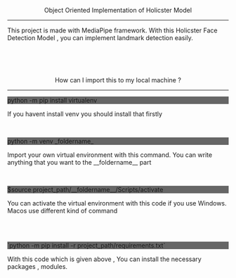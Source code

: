 
<p align = "center">Object Oriented Implementation of Holicster Model  </p> 
<hr> 
<p align = "left">This project is made with MediaPipe framework. With this Holicster Face Detection Model , you can implement landmark detection easily.</p> 

<br>
<br>
<br>

<p align = "center">How can I import this to my local machine ? </p> 
<hr> 
<p style="background-color:#666666;">python -m pip install virtualenv</p> 
<p>If you havent install venv you should install that firstly </p>  

<br>

<p style="background-color:#666666;">python -m venv _foldername_</p> 
<p>Import your own virtual environment with this command. You can write anything that you want to the __foldername__ part </p> 

<br>  

<p style="background-color:#666666;">$source project_path/__foldername__/Scripts/activate</p> 
<p>You can activate the virtual environment with this code if you use Windows. Macos use different kind of command </p> 


<br>
<br>

<p style="background-color:#666666;">`python -m pip install -r project_path/requirements.txt`</p> 
<p>With this code which is given above , You can install the necessary packages , modules.</p> 
